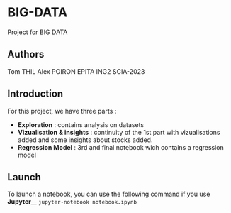 # BIG-DATA
Project for BIG DATA

## Authors
Tom THIL
Alex POIRON
EPITA ING2 SCIA-2023

## Introduction
For this project, we have three parts :
- **Exploration** : contains analysis on datasets
- **Vizualisation & insights** : continuity of the 1st part with vizualisations added and some insights about stocks added.
- **Regression Model** : 3rd and final notebook wich contains a regression model

## Launch
To launch a notebook, you can use the following command if you use **Jupyter**__
```jupyter-notebook notebook.ipynb```
